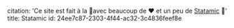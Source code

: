 citation: 'Ce site est fait à la 👋avec beaucoup de ❤️ et un peu de [Statamic](https://statamic.com/) 🦄'
title: Statamic
id: 24ee7c87-2303-4f44-ac32-3c4836feef8e
